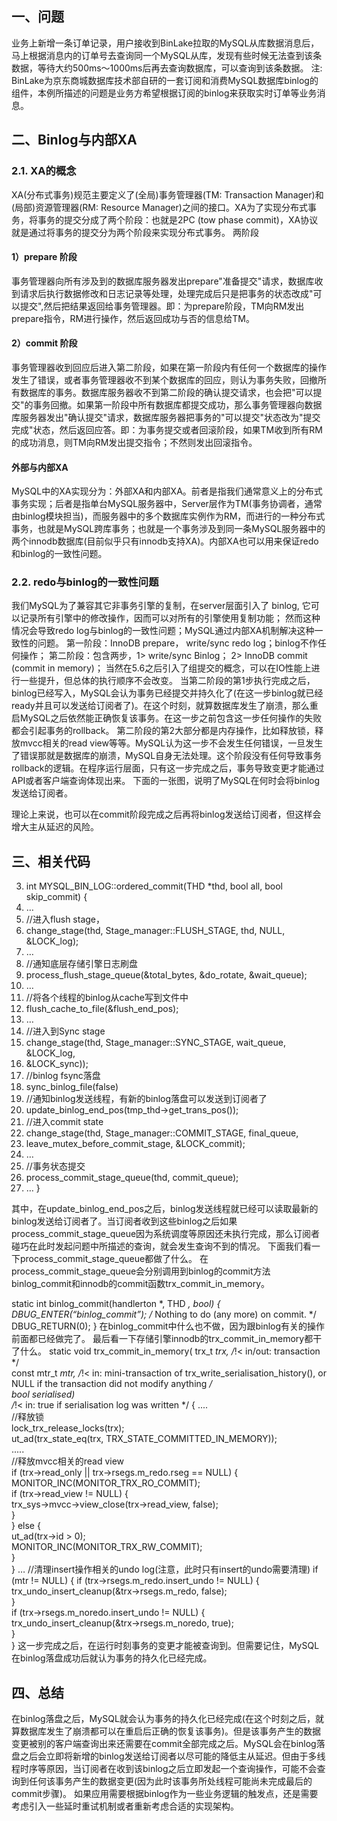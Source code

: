 ## 一、问题

业务上新增一条订单记录，用户接收到BinLake拉取的MySQL从库数据消息后，马上根据消息内的订单号去查询同一个MySQL从库，发现有些时候无法查到该条数据，等待大约500ms～1000ms后再去查询数据库，可以查询到该条数据。
注: BinLake为京东商城数据库技术部自研的一套订阅和消费MySQL数据库binlog的组件，本例所描述的问题是业务方希望根据订阅的binlog来获取实时订单等业务消息。

## 二、Binlog与内部XA

### 2.1. XA的概念

XA(分布式事务)规范主要定义了(全局)事务管理器(TM: Transaction Manager)和(局部)资源管理器(RM: Resource Manager)之间的接口。XA为了实现分布式事务，将事务的提交分成了两个阶段：也就是2PC (tow phase commit)，XA协议就是通过将事务的提交分为两个阶段来实现分布式事务。
两阶段

#### 1）prepare 阶段

事务管理器向所有涉及到的数据库服务器发出prepare"准备提交"请求，数据库收到请求后执行数据修改和日志记录等处理，处理完成后只是把事务的状态改成"可以提交",然后把结果返回给事务管理器。即：为prepare阶段，TM向RM发出prepare指令，RM进行操作，然后返回成功与否的信息给TM。

#### 2）commit 阶段

事务管理器收到回应后进入第二阶段，如果在第一阶段内有任何一个数据库的操作发生了错误，或者事务管理器收不到某个数据库的回应，则认为事务失败，回撤所有数据库的事务。数据库服务器收不到第二阶段的确认提交请求，也会把"可以提交"的事务回撤。如果第一阶段中所有数据库都提交成功，那么事务管理器向数据库服务器发出"确认提交"请求，数据库服务器把事务的"可以提交"状态改为"提交完成"状态，然后返回应答。即：为事务提交或者回滚阶段，如果TM收到所有RM的成功消息，则TM向RM发出提交指令；不然则发出回滚指令。

#### 外部与内部XA

MySQL中的XA实现分为：外部XA和内部XA。前者是指我们通常意义上的分布式事务实现；后者是指单台MySQL服务器中，Server层作为TM(事务协调者，通常由binlog模块担当)，而服务器中的多个数据库实例作为RM，而进行的一种分布式事务，也就是MySQL跨库事务；也就是一个事务涉及到同一条MySQL服务器中的两个innodb数据库(目前似乎只有innodb支持XA)。内部XA也可以用来保证redo和binlog的一致性问题。

### 2.2. redo与binlog的一致性问题

我们MySQL为了兼容其它非事务引擎的复制，在server层面引入了 binlog, 它可以记录所有引擎中的修改操作，因而可以对所有的引擎使用复制功能； 然而这种情况会导致redo log与binlog的一致性问题；MySQL通过内部XA机制解决这种一致性的问题。
第一阶段：InnoDB prepare， write/sync redo log；binlog不作任何操作；
第二阶段：包含两步，1> write/sync Binlog； 2> InnoDB commit (commit in memory)；
当然在5.6之后引入了组提交的概念，可以在IO性能上进行一些提升，但总体的执行顺序不会改变。
当第二阶段的第1步执行完成之后，binlog已经写入，MySQL会认为事务已经提交并持久化了(在这一步binlog就已经ready并且可以发送给订阅者了)。在这个时刻，就算数据库发生了崩溃，那么重启MySQL之后依然能正确恢复该事务。在这一步之前包含这一步任何操作的失败都会引起事务的rollback。
第二阶段的第2大部分都是内存操作，比如释放锁，释放mvcc相关的read view等等。MySQL认为这一步不会发生任何错误，一旦发生了错误那就是数据库的崩溃，MySQL自身无法处理。这个阶段没有任何导致事务rollback的逻辑。在程序运行层面，只有这一步完成之后，事务导致变更才能通过API或者客户端查询体现出来。
下面的一张图，说明了MySQL在何时会将binlog发送给订阅者。

理论上来说，也可以在commit阶段完成之后再将binlog发送给订阅者，但这样会增大主从延迟的风险。

## 三、相关代码

3. int MYSQL_BIN_LOG::ordered_commit(THD *thd, bool all, bool skip_commit) {
4. …
5. //进入flush stage，
6. change_stage(thd, Stage_manager::FLUSH_STAGE, thd, NULL, &LOCK_log);
7. …
8. //通知底层存储引擎日志刷盘
9. process_flush_stage_queue(&total_bytes, &do_rotate, &wait_queue);
10. …
11. //将各个线程的binlog从cache写到文件中
12. flush_cache_to_file(&flush_end_pos);
13. …
14. //进入到Sync stage
15. change_stage(thd, Stage_manager::SYNC_STAGE, wait_queue, &LOCK_log,
16. &LOCK_sync));
17. //binlog fsync落盘
18. sync_binlog_file(false)
19. //通知binlog发送线程，有新的binlog落盘可以发送到订阅者了
20. update_binlog_end_pos(tmp_thd->get_trans_pos());
21. //进入commit state
22. change_stage(thd, Stage_manager::COMMIT_STAGE, final_queue,
23. leave_mutex_before_commit_stage, &LOCK_commit);
24. …
25. //事务状态提交
26. process_commit_stage_queue(thd, commit_queue);
27. …
    }

其中，在update_binlog_end_pos之后，binlog发送线程就已经可以读取最新的binlog发送给订阅者了。当订阅者收到这些binlog之后如果process_commit_stage_queue因为系统调度等原因还未执行完成，那么订阅者碰巧在此时发起问题中所描述的查询，就会发生查询不到的情况。
下面我们看一下process_commit_stage_queue都做了什么。
在process_commit_stage_queue会分别调用到binlog的commit方法binlog_commit和innodb的commit函数trx_commit_in_memory。

static int binlog_commit(handlerton *, THD *, bool) {
DBUG_ENTER(“binlog_commit”);
/*
 Nothing to do (any more) on commit. 
*/  
DBUG_RETURN(0);
}
在binlog_commit中什么也不做，因为跟binlog有关的操作前面都已经做完了。
最后看一下存储引擎innodb的trx_commit_in_memory都干了什么。
static void trx_commit_in_memory(
 trx_t *trx,       /*!< in/out: transaction */  
 const mtr_t *mtr, /*!< in: mini-transaction of 
                   trx_write_serialisation_history(), or NULL if 
                   the transaction did not modify anything */  
 bool serialised)  
/*!< in: true if serialisation log was
written */
{
....  
//释放锁  
lock_trx_release_locks(trx);  
ut_ad(trx_state_eq(trx, TRX_STATE_COMMITTED_IN_MEMORY));  
.....  
//释放mvcc相关的read view  
if (trx->read_only || trx->rsegs.m_redo.rseg == NULL) {  
  MONITOR_INC(MONITOR_TRX_RO_COMMIT);  
  if (trx->read_view != NULL) {  
    trx_sys->mvcc->view_close(trx->read_view, false);  
  }  
} else {  
  ut_ad(trx->id > 0);  
  MONITOR_INC(MONITOR_TRX_RW_COMMIT);  
}  
}
…
//清理insert操作相关的undo log(注意，此时只有insert的undo需要清理)
if (mtr != NULL) {
if (trx->rsegs.m_redo.insert_undo != NULL) {  
  trx_undo_insert_cleanup(&trx->rsegs.m_redo, false);  
}  
if (trx->rsegs.m_noredo.insert_undo != NULL) {  
  trx_undo_insert_cleanup(&trx->rsegs.m_noredo, true);  
}  
}
这一步完成之后，在运行时刻事务的变更才能被查询到。但需要记住，MySQL在binlog落盘成功后就认为事务的持久化已经完成。

## 四、总结

在binlog落盘之后，MySQL就会认为事务的持久化已经完成(在这个时刻之后，就算数据库发生了崩溃都可以在重启后正确的恢复该事务)。但是该事务产生的数据变更被别的客户端查询出来还需要在commit全部完成之后。MySQL会在binlog落盘之后会立即将新增的binlog发送给订阅者以尽可能的降低主从延迟。但由于多线程时序等原因，当订阅者在收到该binlog之后立即发起一个查询操作，可能不会查询到任何该事务产生的数据变更(因为此时该事务所处线程可能尚未完成最后的commit步骤)。
如果应用需要根据binlog作为一些业务逻辑的触发点，还是需要考虑引入一些延时重试机制或者重新考虑合适的实现架构。